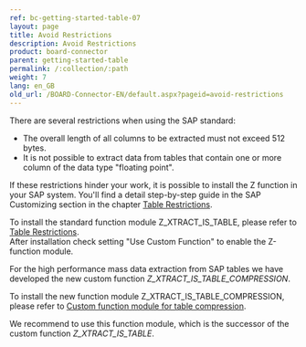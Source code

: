 ```yaml
---
ref: bc-getting-started-table-07
layout: page
title: Avoid Restrictions
description: Avoid Restrictions
product: board-connector
parent: getting-started-table
permalink: /:collection/:path
weight: 7
lang: en_GB
old_url: /BOARD-Connector-EN/default.aspx?pageid=avoid-restrictions
---
```


There are several restrictions when using the SAP standard:

- The overall length of all columns to be extracted must not exceed 512 bytes.
- It is not possible to extract data from tables that contain one or more column of the data type "floating point".

If these restrictions hinder your work, it is possible to install the Z function in your SAP system. You'll find a detail step-by-step guide in the SAP Customizing section in the chapter [Table Restrictions](../sap-customizing/table-restrictions).

To install the standard function module Z_XTRACT_IS_TABLE, please refer to [Table Restrictions](../sap-customizing/table-restrictions).<br> 
After installation check setting "Use Custom Function" to enable the Z-function module. 

For the high performance mass data extraction from SAP tables we have developed the new custom function *Z_XTRACT_IS_TABLE_COMPRESSION*.

To install the new function module Z_XTRACT_IS_TABLE_COMPRESSION, please refer to [Custom function module for table compression](../sap-customizing/custom-function-module-for-table-compression). 

We recommend to use this function module, which is the successor of the custom function *Z_XTRACT_IS_TABLE*.